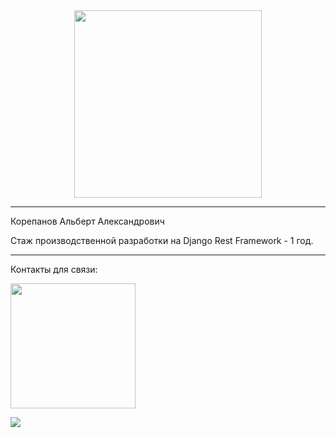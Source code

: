 <div id="header" align="center">
  <img src="https://img.freepik.com/free-vector/laptop-with-program-code-isometric-icon-software-development-programming-applications-dark-neon_39422-971.jpg" width="300"/>
</div>
<hr>
<p>Корепанов Альберт Александрович</p>
<p>Стаж производственной разработки на Django Rest Framework - 1 год.</p>
<hr>
<p>Контакты для связи:</p>
<p>
  <a href="https://t.me/al1gol">
      <img src="https://img.shields.io/badge/Telegram-2CA5E0?style=flat-squeare&logo=telegram&logoColor=white" width="200"/>
  </a>
</p>
<p>
  <a href="https://vk.com/al1gol">
        <img src="https://img.shields.io/badge/-Vkontakte-003f5c?style=for-the-badge&logo=Vk" with="400"/>
  </a>
</p>
